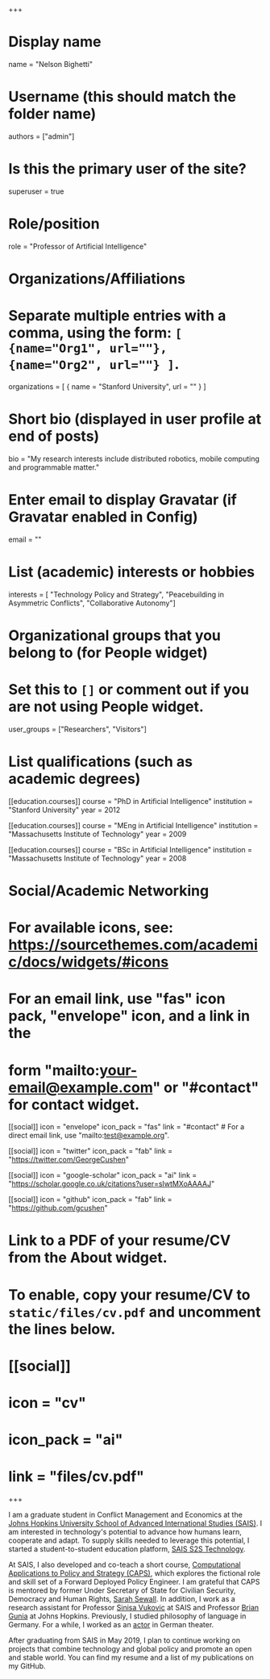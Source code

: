 +++
# Display name
name = "Nelson Bighetti"

# Username (this should match the folder name)
authors = ["admin"]

# Is this the primary user of the site?
superuser = true

# Role/position
role = "Professor of Artificial Intelligence"

# Organizations/Affiliations
#   Separate multiple entries with a comma, using the form: `[ {name="Org1", url=""}, {name="Org2", url=""} ]`.
organizations = [ { name = "Stanford University", url = "" } ]

# Short bio (displayed in user profile at end of posts)
bio = "My research interests include distributed robotics, mobile computing and programmable matter."

# Enter email to display Gravatar (if Gravatar enabled in Config)
email = ""

# List (academic) interests or hobbies
interests = [
  "Technology Policy and Strategy",
  "Peacebuilding in Asymmetric Conflicts",
  "Collaborative Autonomy"]

# Organizational groups that you belong to (for People widget)
#   Set this to `[]` or comment out if you are not using People widget.
user_groups = ["Researchers", "Visitors"]

# List qualifications (such as academic degrees)
[[education.courses]]
  course = "PhD in Artificial Intelligence"
  institution = "Stanford University"
  year = 2012

[[education.courses]]
  course = "MEng in Artificial Intelligence"
  institution = "Massachusetts Institute of Technology"
  year = 2009

[[education.courses]]
  course = "BSc in Artificial Intelligence"
  institution = "Massachusetts Institute of Technology"
  year = 2008

# Social/Academic Networking
# For available icons, see: https://sourcethemes.com/academic/docs/widgets/#icons
#   For an email link, use "fas" icon pack, "envelope" icon, and a link in the
#   form "mailto:your-email@example.com" or "#contact" for contact widget.

[[social]]
  icon = "envelope"
  icon_pack = "fas"
  link = "#contact"  # For a direct email link, use "mailto:test@example.org".

[[social]]
  icon = "twitter"
  icon_pack = "fab"
  link = "https://twitter.com/GeorgeCushen"

[[social]]
  icon = "google-scholar"
  icon_pack = "ai"
  link = "https://scholar.google.co.uk/citations?user=sIwtMXoAAAAJ"

[[social]]
  icon = "github"
  icon_pack = "fab"
  link = "https://github.com/gcushen"

# Link to a PDF of your resume/CV from the About widget.
# To enable, copy your resume/CV to `static/files/cv.pdf` and uncomment the lines below.
# [[social]]
#   icon = "cv"
#   icon_pack = "ai"
#   link = "files/cv.pdf"

+++

I am a graduate student in Conflict Management and Economics at the [Johns Hopkins University School of Advanced International Studies (SAIS)](https://www.sais-jhu.edu/). I am interested in technology's potential to advance how humans learn, cooperate and adapt. To supply skills needed to leverage this potential, I started a student-to-student education platform, [SAIS S2S Technology](https://saiss2stechnology.com/).

At SAIS, I also developed and co-teach a short course, [Computational Applications to Policy and Strategy (CAPS)](https://github.com/capsseminar), which explores the fictional role and skill set of a Forward Deployed Policy Engineer. I am grateful that CAPS is mentored by former Under Secretary of State for Civilian Security, Democracy and Human Rights, [Sarah Sewall](https://kissinger.sais-jhu.edu/sewall.html). In addition, I work as a research assistant for Professor [Sinisa Vukovic](https://www.sais-jhu.edu/sinisa-vukovic) at SAIS and Professor [Brian Gunia](https://carey.jhu.edu/faculty-research/faculty-directory/brian-gunia-phd/) at Johns Hopkins. Previously, I studied philosophy of language in Germany. For a while, I worked as an [actor](https://www.muenchner-kammerspiele.de/inszenierung/mutter-courage-und-ihre-kinder) in German theater.

After graduating from SAIS in May 2019, I plan to continue working on projects that combine technology and global policy and promote an open and stable world. You can find my resume and a list of my publications on my GitHub. 

